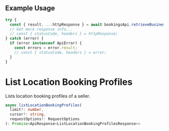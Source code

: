 ## Example Usage

```ts
try {
  const { result, ...httpResponse } = await bookingsApi.retrieveBusinessBookingProfile();
  // Get more response info...
  // const { statusCode, headers } = httpResponse;
} catch (error) {
  if (error instanceof ApiError) {
    const errors = error.result;
    // const { statusCode, headers } = error;
  }
}
```

# List Location Booking Profiles

Lists location booking profiles of a seller.

```ts
async listLocationBookingProfiles(
  limit?: number,
  cursor?: string,
  requestOptions?: RequestOptions
): Promise<ApiResponse<ListLocationBookingProfilesResponse>>
```

